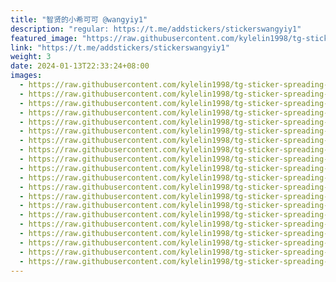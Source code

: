 ```yaml
---
title: "智贤的小希可可 @wangyiy1"
description: "regular: https://t.me/addstickers/stickerswangyiy1"
featured_image: "https://raw.githubusercontent.com/kylelin1998/tg-sticker-spreading-worldwide-images/main/img/d7e722dc-8bf9-4ebd-bac9-b4342e368012.jpg"
link: "https://t.me/addstickers/stickerswangyiy1"
weight: 3
date: 2024-01-13T22:33:24+08:00
images:
  - https://raw.githubusercontent.com/kylelin1998/tg-sticker-spreading-worldwide-images/main/img/d7e722dc-8bf9-4ebd-bac9-b4342e368012.jpg
  - https://raw.githubusercontent.com/kylelin1998/tg-sticker-spreading-worldwide-images/main/img/9ac3d3c4-6f73-4a10-990c-b2b74ca7cb4f.jpg
  - https://raw.githubusercontent.com/kylelin1998/tg-sticker-spreading-worldwide-images/main/img/fe03cc48-54d8-4aa2-a913-6fc478b01cf8.jpg
  - https://raw.githubusercontent.com/kylelin1998/tg-sticker-spreading-worldwide-images/main/img/5ce24988-f4fa-446b-9f97-d106b9311063.jpg
  - https://raw.githubusercontent.com/kylelin1998/tg-sticker-spreading-worldwide-images/main/img/c6f2701e-0bc5-48f1-a18e-1336f697d227.jpg
  - https://raw.githubusercontent.com/kylelin1998/tg-sticker-spreading-worldwide-images/main/img/4fe5d17b-8264-4f15-8df4-5a6df9d7976d.jpg
  - https://raw.githubusercontent.com/kylelin1998/tg-sticker-spreading-worldwide-images/main/img/025c71cf-cef5-42e7-b23a-0acc062149bb.jpg
  - https://raw.githubusercontent.com/kylelin1998/tg-sticker-spreading-worldwide-images/main/img/df7819f3-6b30-4e6e-a549-55a0490a20fb.jpg
  - https://raw.githubusercontent.com/kylelin1998/tg-sticker-spreading-worldwide-images/main/img/d49712a8-daa1-42d6-91e4-0e8f155471d7.jpg
  - https://raw.githubusercontent.com/kylelin1998/tg-sticker-spreading-worldwide-images/main/img/4b2fe0d0-8c9d-4499-ad71-65b90e5140b8.jpg
  - https://raw.githubusercontent.com/kylelin1998/tg-sticker-spreading-worldwide-images/main/img/0ee6dcd0-8543-4e28-9d5a-e1dcd9a2e2ed.jpg
  - https://raw.githubusercontent.com/kylelin1998/tg-sticker-spreading-worldwide-images/main/img/95b4b196-d601-40d9-994f-46849a8a5466.jpg
  - https://raw.githubusercontent.com/kylelin1998/tg-sticker-spreading-worldwide-images/main/img/b0bf40a1-249e-476c-9e89-81c93db2a45a.jpg
  - https://raw.githubusercontent.com/kylelin1998/tg-sticker-spreading-worldwide-images/main/img/97a583b1-ccd8-4ced-9f85-eed6157012cf.jpg
  - https://raw.githubusercontent.com/kylelin1998/tg-sticker-spreading-worldwide-images/main/img/6736991b-f11c-4c74-a6ad-a6ad4c8a5ed7.jpg
  - https://raw.githubusercontent.com/kylelin1998/tg-sticker-spreading-worldwide-images/main/img/afa82cfa-4295-4b10-9fe9-ceeeffcd9693.jpg
  - https://raw.githubusercontent.com/kylelin1998/tg-sticker-spreading-worldwide-images/main/img/0b13f596-2d39-46c8-82bf-f2df7e498e54.jpg
  - https://raw.githubusercontent.com/kylelin1998/tg-sticker-spreading-worldwide-images/main/img/6a9c45c8-a1e1-465c-8069-d261b0b5a4d4.jpg
  - https://raw.githubusercontent.com/kylelin1998/tg-sticker-spreading-worldwide-images/main/img/3e2ca178-b4c7-4306-8fed-e8c90c02962d.jpg
  - https://raw.githubusercontent.com/kylelin1998/tg-sticker-spreading-worldwide-images/main/img/62cf6a2a-a538-484b-bf68-05c56abe4c2a.jpg
---
```

